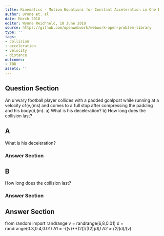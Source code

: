 ```yaml
---
title: Kinematics - Motion Equations for Constant Acceleration in One Dimension
author: Urone et. al
date: March 2018
editor: Wynne Reichheld, 18 June 2018
source: https://github.com/openwebwork/webwork-open-problem-library
type: ''
tags:
- collision
- acceleration
- velocity
- distance
outcomes:
- TBD
assets: ''
---
```


## Question Section 

An unwary football player collides with a padded goalpost while running at a velocity of(v,(ms) and comes to a full stop after compressing the padding and his body(d,(m).
a) What is his deceleration?
b) How long does the collision last?

## A
What is his deceleration?
### Answer Section
## B
How long does the collision last?
### Answer Section


## Answer Section

from random import randrange
v = randrange(6,8,0.01)
d = randrange(0.3,0.4,0.01)
A1 = -((v)**(2))/((2)*(d))
A2 = (2)*(d)/(v)